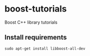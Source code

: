 # boost-tutorials

Boost C++ library tutorials

## Install requirements

`sudo apt-get install libboost-all-dev`
